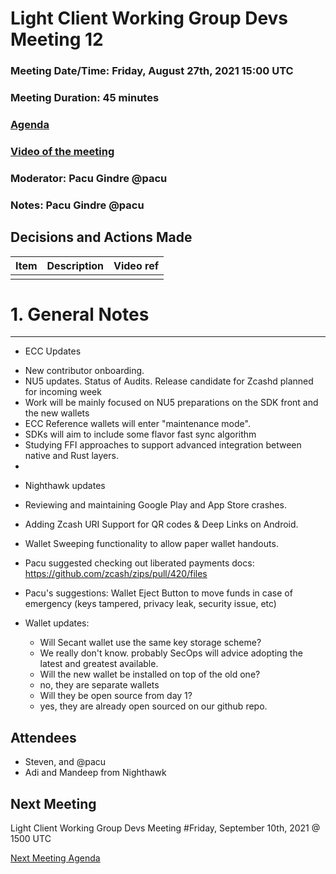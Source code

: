 # Light Client Working Group Devs Meeting 12
### Meeting Date/Time: Friday, August 27th, 2021 15:00 UTC
### Meeting Duration: 45 minutes
### [Agenda](https://github.com/zcash/lcwg/issues/21)
### [Video of the meeting](not-recorded)
### Moderator: Pacu Gindre @pacu
### Notes: Pacu Gindre @pacu

## Decisions and Actions Made
| Item | Description | Video ref |
| ------------- | ----------- | --------- |
| | ||

# 1. General Notes
-------------------------------------------
* ECC Updates
 - New contributor onboarding.
 - NU5 updates. Status of Audits. Release candidate for Zcashd planned for incoming week
 - Work will be mainly focused on NU5 preparations on the SDK front and the new wallets
 - ECC Reference wallets will enter "maintenance mode".
 - SDKs will aim to include some flavor fast sync algorithm
 - Studying FFI approaches to support advanced integration between native and Rust layers.
 - 
* Nighthawk updates
 - Reviewing and maintaining Google Play and App Store crashes. 
 - Adding Zcash URI Support for QR codes & Deep Links on Android.
 - Wallet Sweeping functionality to allow paper wallet handouts. 
  - Pacu suggested checking out liberated payments docs: https://github.com/zcash/zips/pull/420/files
  - Pacu's suggestions: Wallet Eject Button to move funds in case of emergency (keys tampered, privacy leak, security issue, etc)

- Wallet updates:
  - Will Secant wallet use the same key storage scheme? 
   - We really don't know. probably SecOps will advice adopting the latest and greatest available.
  - Will the new wallet be installed on top of the old one? 
   - no, they are separate wallets
  - Will they be open source from day 1?
   - yes, they are already open sourced on our github repo.

## Attendees
* Steven, and @pacu
* Adi and Mandeep from Nighthawk

## Next Meeting
Light Client Working Group Devs Meeting #Friday, September 10th, 2021 @ 1500 UTC

[Next Meeting Agenda](https://github.com/zcash/lcwg/issues/23)

